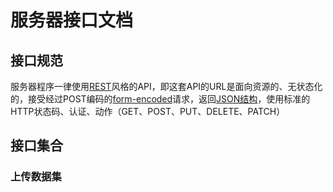 # 服务器接口文档

## 接口规范
服务器程序一律使用[REST](https://en.wikipedia.org/wiki/Representational_state_transfer)风格的API，即这套API的URL是面向资源的、无状态化的，接受经过POST编码的[form-encoded](https://en.wikipedia.org/wiki/POST_(HTTP)#Use_for_submitting_web_forms)请求，返回[JSON结构](http://www.json.org/)，使用标准的HTTP状态码、认证、动作（GET、POST、PUT、DELETE、PATCH）  

## 接口集合
### 上传数据集

